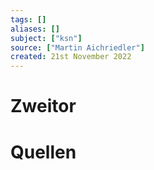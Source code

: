 ```yaml
---
tags: []
aliases: []
subject: ["ksn"]
source: ["Martin Aichriedler"]
created: 21st November 2022
---
```


# Zweitor

# Quellen